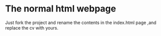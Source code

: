 # The normal html webpage 
Just fork the project and rename the contents in the index.html page ,and replace the cv with yours.